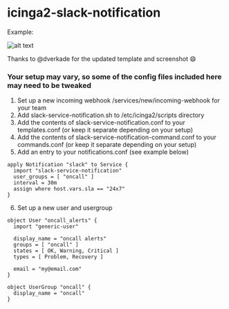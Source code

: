 # icinga2-slack-notification

Example:

![alt text](https://user-images.githubusercontent.com/1058480/43542720-ca579cc6-959b-11e8-889b-dfa6c9b0dce4.png "Slack screenshot")

Thanks to @dverkade for the updated template and screenshot :smile:

### Your setup may vary, so some of the config files included here may need to be tweaked

1. Set up a new incoming webhook /services/new/incoming-webhook for your team
2. Add slack-service-notification.sh to /etc/icinga2/scripts directory
3. Add the contents of slack-service-notification.conf to your templates.conf (or keep it separate depending on your setup)
4. Add the contents of slack-service-notification-command.conf to your commands.conf (or keep it separate depending on your setup)
5. Add an entry to your notifications.conf (see example below)
```
apply Notification "slack" to Service {
  import "slack-service-notification"
  user_groups = [ "oncall" ]
  interval = 30m
  assign where host.vars.sla == "24x7"
}
```
6. Set up a new user and usergroup
```
object User "oncall_alerts" {
  import "generic-user"

  display_name = "oncall alerts"
  groups = [ "oncall" ]
  states = [ OK, Warning, Critical ]
  types = [ Problem, Recovery ]

  email = "my@email.com"
}

object UserGroup "oncall" {
  display_name = "oncall"
}
```
